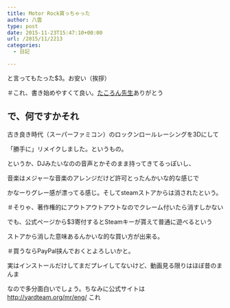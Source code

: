 ```yaml
---
title: Motor Rock買っちゃった
author: 八雲
type: post
date: 2015-11-23T15:47:10+00:00
url: /2015/11/2213
categories:
  - 日記

---
```

と言ってもたった$3。お安い（挨拶）
  
＃これ、書き始めやすくて良い。<a href="https://twitter.com/takoron_sensei" target="_blank">たころん先生</a>ありがとう

## で、何ですかそれ

古き良き時代（スーパーファミコン）のロックンロールレーシングを3Dにして
  
「勝手に」リメイクしました。というもの。
  
というか、DJみたいなのの音声とかそのまま持ってきてるっぽいし、
  
音楽はメジャーな音楽のアレンジだけど許可とったんかいな的な感じで
  
かなーりグレー感が漂ってる感じ。そしてsteamストアからは消されたという。
  
＃そりゃ、著作権的にアウトアウトアウトなのでクレーム付いたら消すしかない

でも、公式ページから$3寄付するとSteamキーが貰えて普通に遊べるという
  
ストアから消した意味あるんかいな的な買い方が出来る。
  
＃買うならPayPal挟んでおくとよろしいかと。

実はインストールだけしてまだプレイしてないけど、動画見る限りはほぼ昔のまんま
  
なので多分面白いでしょう。ちなみに公式サイトは http://yardteam.org/mr/eng/ これ
